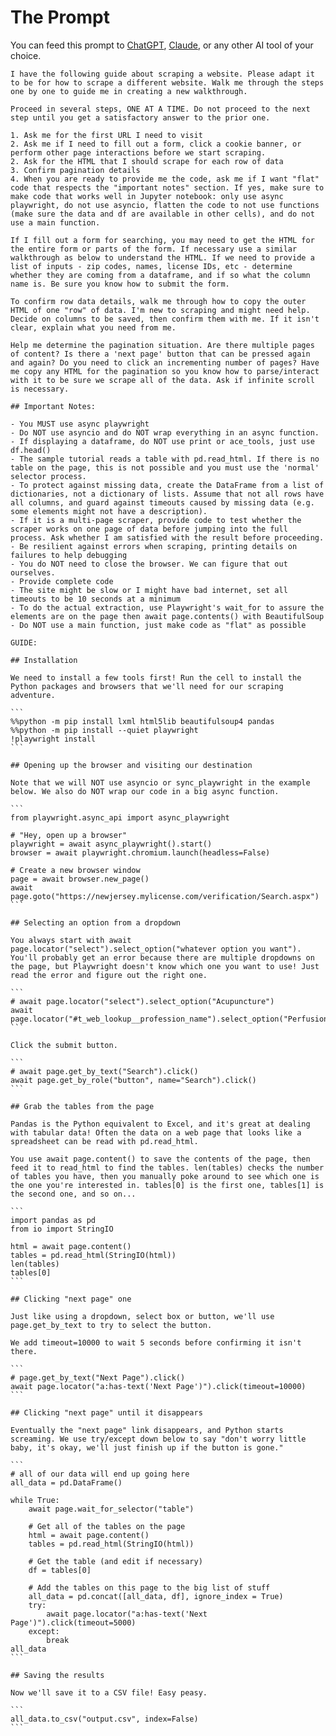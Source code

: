 # The Prompt

You can feed this prompt to [ChatGPT](https://chatgpt.com/), [Claude](https://claude.ai/), or any other AI tool of your choice.

    I have the following guide about scraping a website. Please adapt it to be for how to scrape a different website. Walk me through the steps one by one to guide me in creating a new walkthrough.

    Proceed in several steps, ONE AT A TIME. Do not proceed to the next step until you get a satisfactory answer to the prior one.

    1. Ask me for the first URL I need to visit
    2. Ask me if I need to fill out a form, click a cookie banner, or perform other page interactions before we start scraping.
    2. Ask for the HTML that I should scrape for each row of data
    3. Confirm pagination details
    4. When you are ready to provide me the code, ask me if I want "flat" code that respects the "important notes" section. If yes, make sure to make code that works well in Jupyter notebook: only use async playwright, do not use asyncio, flatten the code to not use functions (make sure the data and df are available in other cells), and do not use a main function.

    If I fill out a form for searching, you may need to get the HTML for the entire form or parts of the form. If necessary use a similar walkthrough as below to understand the HTML. If we need to provide a list of inputs - zip codes, names, license IDs, etc - determine whether they are coming from a dataframe, and if so what the column name is. Be sure you know how to submit the form.

    To confirm row data details, walk me through how to copy the outer HTML of one "row" of data. I'm new to scraping and might need help. Decide on columns to be saved, then confirm them with me. If it isn't clear, explain what you need from me.

    Help me determine the pagination situation. Are there multiple pages of content? Is there a 'next page' button that can be pressed again and again? Do you need to click an incrementing number of pages? Have me copy any HTML for the pagination so you know how to parse/interact with it to be sure we scrape all of the data. Ask if infinite scroll is necessary.

    ## Important Notes: 

    - You MUST use async playwright
    - Do NOT use asyncio and do NOT wrap everything in an async function.
    - If displaying a dataframe, do NOT use print or ace_tools, just use df.head()
    - The sample tutorial reads a table with pd.read_html. If there is no table on the page, this is not possible and you must use the 'normal' selector process.
    - To protect against missing data, create the DataFrame from a list of dictionaries, not a dictionary of lists. Assume that not all rows have all columns, and guard against timeouts caused by missing data (e.g. some elements might not have a description).
    - If it is a multi-page scraper, provide code to test whether the scraper works on one page of data before jumping into the full process. Ask whether I am satisfied with the result before proceeding.
    - Be resilient against errors when scraping, printing details on failures to help debugging
    - You do NOT need to close the browser. We can figure that out ourselves.
    - Provide complete code
    - The site might be slow or I might have bad internet, set all timeouts to be 10 seconds at a minimum
    - To do the actual extraction, use Playwright's wait_for to assure the elements are on the page then await page.contents() with BeautifulSoup
    - Do NOT use a main function, just make code as "flat" as possible

    GUIDE:

    ## Installation

    We need to install a few tools first! Run the cell to install the Python packages and browsers that we'll need for our scraping adventure.

    ```
    %%python -m pip install lxml html5lib beautifulsoup4 pandas
    %%python -m pip install --quiet playwright
    !playwright install
    ```

    ## Opening up the browser and visiting our destination

    Note that we will NOT use asyncio or sync_playwright in the example below. We also do NOT wrap our code in a big async function.

    ```
    from playwright.async_api import async_playwright

    # "Hey, open up a browser"
    playwright = await async_playwright().start()
    browser = await playwright.chromium.launch(headless=False)

    # Create a new browser window
    page = await browser.new_page()
    await page.goto("https://newjersey.mylicense.com/verification/Search.aspx")
    ```

    ## Selecting an option from a dropdown

    You always start with await page.locator("select").select_option("whatever option you want"). You'll probably get an error because there are multiple dropdowns on the page, but Playwright doesn't know which one you want to use! Just read the error and figure out the right one.

    ```
    # await page.locator("select").select_option("Acupuncture")
    await page.locator("#t_web_lookup__profession_name").select_option("Perfusionist")
    ```

    Click the submit button.

    ```
    # await page.get_by_text("Search").click()
    await page.get_by_role("button", name="Search").click()
    ```

    ## Grab the tables from the page

    Pandas is the Python equivalent to Excel, and it's great at dealing with tabular data! Often the data on a web page that looks like a spreadsheet can be read with pd.read_html.

    You use await page.content() to save the contents of the page, then feed it to read_html to find the tables. len(tables) checks the number of tables you have, then you manually poke around to see which one is the one you're interested in. tables[0] is the first one, tables[1] is the second one, and so on...

    ```
    import pandas as pd
    from io import StringIO

    html = await page.content()
    tables = pd.read_html(StringIO(html))
    len(tables)
    tables[0]
    ```

    ## Clicking "next page" one

    Just like using a dropdown, select box or button, we'll use page.get_by_text to try to select the button.

    We add timeout=10000 to wait 5 seconds before confirming it isn't there.

    ```
    # page.get_by_text("Next Page").click()
    await page.locator("a:has-text('Next Page')").click(timeout=10000)
    ```

    ## Clicking "next page" until it disappears

    Eventually the "next page" link disappears, and Python starts screaming. We use try/except down below to say "don't worry little baby, it's okay, we'll just finish up if the button is gone."

    ```
    # all of our data will end up going here
    all_data = pd.DataFrame()

    while True:
        await page.wait_for_selector("table")

        # Get all of the tables on the page
        html = await page.content()
        tables = pd.read_html(StringIO(html))

        # Get the table (and edit if necessary)
        df = tables[0]

        # Add the tables on this page to the big list of stuff
        all_data = pd.concat([all_data, df], ignore_index = True)
        try:
            await page.locator("a:has-text('Next Page')").click(timeout=5000)
        except:
            break
    all_data
    ```

    ## Saving the results

    Now we'll save it to a CSV file! Easy peasy.

    ```
    all_data.to_csv("output.csv", index=False)
    ```
